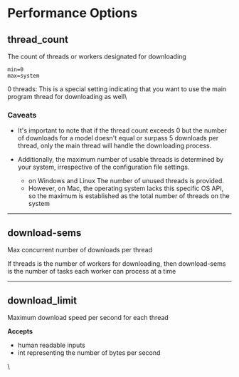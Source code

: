 # Performance Options

## thread\_count

The count of threads or workers designated for downloading

```
min=0
max=system
```

0 threads: This is a special setting indicating that you want to use the main program thread for downloading as well\


### Caveats

* It's important to note that if the thread count exceeds 0 but the number of downloads for a model doesn't equal or surpass 5 downloads per thread, only the main thread will handle the downloading process.
*   Additionally, the maximum number of usable threads is determined by your system, irrespective of the configuration file settings.



    * &#x20;on Windows and Linux The number of unused threads is provided.&#x20;
    * However, on Mac, the operating system lacks this specific OS API, so the maximum is established as the total number of threads on the system



***

## download-sems

Max concurrent number of downloads per thread

If threads is the number of workers for downloading, then download-sems is the number of tasks each worker can process at a time

***

## download\_limit

Maximum download speed per second for  each thread

**Accepts**&#x20;

* human readable inputs&#x20;
* int representing the number of bytes per second

\
